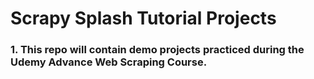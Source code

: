 # Scrapy Splash Tutorial Projects

### 1. This repo will contain demo projects practiced during the Udemy Advance Web Scraping Course.
